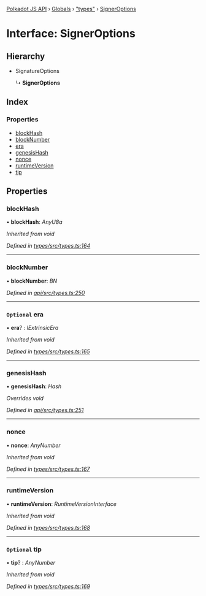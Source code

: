[Polkadot JS API](../README.md) › [Globals](../globals.md) › ["types"](../modules/_types_.md) › [SignerOptions](_types_.signeroptions.md)

# Interface: SignerOptions

## Hierarchy

* SignatureOptions

  ↳ **SignerOptions**

## Index

### Properties

* [blockHash](_types_.signeroptions.md#blockhash)
* [blockNumber](_types_.signeroptions.md#blocknumber)
* [era](_types_.signeroptions.md#optional-era)
* [genesisHash](_types_.signeroptions.md#genesishash)
* [nonce](_types_.signeroptions.md#nonce)
* [runtimeVersion](_types_.signeroptions.md#runtimeversion)
* [tip](_types_.signeroptions.md#optional-tip)

## Properties

###  blockHash

• **blockHash**: *AnyU8a*

*Inherited from void*

*Defined in [types/src/types.ts:164](https://github.com/polkadot-js/api/blob/204cf6769d/packages/types/src/types.ts#L164)*

___

###  blockNumber

• **blockNumber**: *BN*

*Defined in [api/src/types.ts:250](https://github.com/polkadot-js/api/blob/204cf6769d/packages/api/src/types.ts#L250)*

___

### `Optional` era

• **era**? : *IExtrinsicEra*

*Inherited from void*

*Defined in [types/src/types.ts:165](https://github.com/polkadot-js/api/blob/204cf6769d/packages/types/src/types.ts#L165)*

___

###  genesisHash

• **genesisHash**: *Hash*

*Overrides void*

*Defined in [api/src/types.ts:251](https://github.com/polkadot-js/api/blob/204cf6769d/packages/api/src/types.ts#L251)*

___

###  nonce

• **nonce**: *AnyNumber*

*Inherited from void*

*Defined in [types/src/types.ts:167](https://github.com/polkadot-js/api/blob/204cf6769d/packages/types/src/types.ts#L167)*

___

###  runtimeVersion

• **runtimeVersion**: *RuntimeVersionInterface*

*Inherited from void*

*Defined in [types/src/types.ts:168](https://github.com/polkadot-js/api/blob/204cf6769d/packages/types/src/types.ts#L168)*

___

### `Optional` tip

• **tip**? : *AnyNumber*

*Inherited from void*

*Defined in [types/src/types.ts:169](https://github.com/polkadot-js/api/blob/204cf6769d/packages/types/src/types.ts#L169)*
